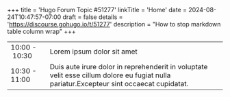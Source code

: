 +++
title = 'Hugo Forum Topic #51277'
linkTitle = 'Home'
date = 2024-08-24T10:47:57-07:00
draft = false
details = 'https://discourse.gohugo.io/t/51277'
description = "How to stop markdown table column wrap"
+++

|||
|-------------|----|
|10:00&nbsp;-&nbsp;10:30|Lorem ipsum dolor sit amet|
|10:30 - 11:00|Duis aute irure dolor in reprehenderit in voluptate velit esse cillum dolore eu fugiat nulla pariatur.Excepteur sint occaecat cupidatat.|
